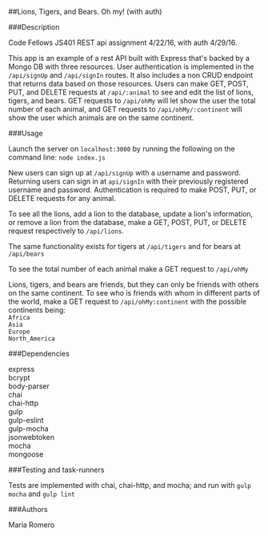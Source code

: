 ##Lions, Tigers, and Bears. Oh my! (with auth)

###Description

Code Fellows JS401 REST api assignment 4/22/16, with auth 4/29/16.

This app is an example of a rest API built with Express that's backed by a Mongo DB with three resources.  User authentication is implemented in the `/api/signUp` and `/api/signIn` routes.
It also includes a non CRUD endpoint that returns data based on those resources.
Users can make GET, POST, PUT, and DELETE requests at `/api/:animal` to see and edit the list of lions, tigers, and bears.  GET requests to `/api/ohMy` will let show the user the total number of each animal, and GET requests to `/api/ohMy/:continent` will show the user which animals are on the same continent.

###Usage

Launch the server on `localhost:3000` by running the following on the command line: `node index.js`

New users can sign up at `/api/signUp` with a username and password.  Returning users can sign in at `api/signIn` with their previously registered username and password.  Authentication is required to make POST, PUT, or DELETE requests for any animal.

To see all the lions, add a lion to the database, update a lion's information, or remove a lion from the database, make a GET, POST, PUT, or DELETE request respectively to `/api/lions`.

The same functionality exists for tigers at `/api/tigers` and for bears at `/api/bears`

To see the total number of each animal make a GET request to `/api/ohMy`

Lions, tigers, and bears are friends, but they can only be friends with others on the same continent.  To see who is friends with whom in different parts of the world, make a GET request to `/api/ohMy:continent` with the possible continents being:  
`Africa`  
`Asia`  
`Europe`  
`North_America`  

###Dependencies

express  
bcrypt  
body-parser  
chai  
chai-http  
gulp  
gulp-eslint  
gulp-mocha  
jsonwebtoken  
mocha  
mongoose  

###Testing and task-runners

Tests are implemented with chai, chai-http, and mocha; and run with `gulp mocha` and `gulp lint`

###Authors

Maria Romero
